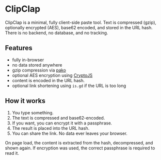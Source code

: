 # ClipClap

ClipClap is a minimal, fully client-side paste tool. Text is compressed (gzip), optionally encrypted (AES), base62 encoded, and stored in the URL hash. There is no backend, no database, and no tracking.

## Features

- fully in-browser
- no data stored anywhere
- gzip compression via [pako](https://github.com/nodeca/pako)
- optional AES encryption using [CryptoJS](https://github.com/brix/crypto-js)
- content is encoded in the URL hash.
- optional link shortening using `is.gd` if the URL is too long

## How it works

1. You type something.
2. The text is compressed and base62-encoded.
3. If you want, you can encrypt it with a passphrase.
4. The result is placed into the URL hash.
5. You can share the link. No data ever leaves your browser.

On page load, the content is extracted from the hash, decompressed, and shown again. If encryption was used, the correct passphrase is required to read it.

